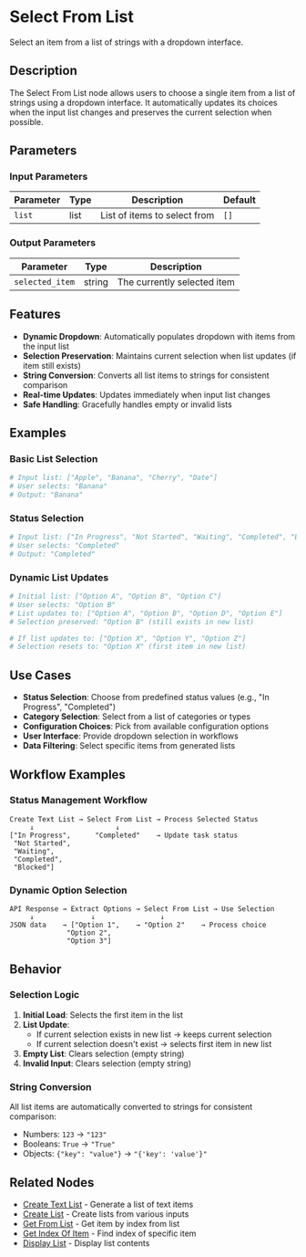 # Select From List

Select an item from a list of strings with a dropdown interface.

## Description

The Select From List node allows users to choose a single item from a list of strings using a dropdown interface. It automatically updates its choices when the input list changes and preserves the current selection when possible.

## Parameters

### Input Parameters

| Parameter | Type | Description                  | Default |
| --------- | ---- | ---------------------------- | ------- |
| `list`    | list | List of items to select from | `[]`    |

### Output Parameters

| Parameter       | Type   | Description                 |
| --------------- | ------ | --------------------------- |
| `selected_item` | string | The currently selected item |

## Features

- **Dynamic Dropdown**: Automatically populates dropdown with items from the input list
- **Selection Preservation**: Maintains current selection when list updates (if item still exists)
- **String Conversion**: Converts all list items to strings for consistent comparison
- **Real-time Updates**: Updates immediately when input list changes
- **Safe Handling**: Gracefully handles empty or invalid lists

## Examples

### Basic List Selection

```python
# Input list: ["Apple", "Banana", "Cherry", "Date"]
# User selects: "Banana"
# Output: "Banana"
```

### Status Selection

```python
# Input list: ["In Progress", "Not Started", "Waiting", "Completed", "Blocked"]
# User selects: "Completed"
# Output: "Completed"
```

### Dynamic List Updates

```python
# Initial list: ["Option A", "Option B", "Option C"]
# User selects: "Option B"
# List updates to: ["Option A", "Option B", "Option D", "Option E"]
# Selection preserved: "Option B" (still exists in new list)

# If list updates to: ["Option X", "Option Y", "Option Z"]
# Selection resets to: "Option X" (first item in new list)
```

## Use Cases

- **Status Selection**: Choose from predefined status values (e.g., "In Progress", "Completed")
- **Category Selection**: Select from a list of categories or types
- **Configuration Choices**: Pick from available configuration options
- **User Interface**: Provide dropdown selection in workflows
- **Data Filtering**: Select specific items from generated lists

## Workflow Examples

### Status Management Workflow

```
Create Text List → Select From List → Process Selected Status
     ↓                    ↓
["In Progress",      "Completed"    → Update task status
 "Not Started", 
 "Waiting", 
 "Completed", 
 "Blocked"]
```

### Dynamic Option Selection

```
API Response → Extract Options → Select From List → Use Selection
     ↓              ↓                ↓
JSON data    → ["Option 1",    → "Option 2"    → Process choice
              "Option 2", 
              "Option 3"]
```

## Behavior

### Selection Logic

1. **Initial Load**: Selects the first item in the list
1. **List Update**:
    - If current selection exists in new list → keeps current selection
    - If current selection doesn't exist → selects first item in new list
1. **Empty List**: Clears selection (empty string)
1. **Invalid Input**: Clears selection (empty string)

### String Conversion

All list items are automatically converted to strings for consistent comparison:

- Numbers: `123` → `"123"`
- Booleans: `True` → `"True"`
- Objects: `{"key": "value"}` → `"{'key': 'value'}"`

## Related Nodes

- [Create Text List](create_text_list.md) - Generate a list of text items
- [Create List](create_list.md) - Create lists from various inputs
- [Get From List](get_from_list.md) - Get item by index from list
- [Get Index Of Item](get_index_of_item.md) - Find index of specific item
- [Display List](display_list.md) - Display list contents
